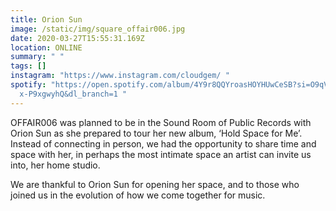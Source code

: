 ```yaml
---
title: Orion Sun
image: /static/img/square_offair006.jpg
date: 2020-03-27T15:55:31.169Z
location: ONLINE
summary: " "
tags: []
instagram: "https://www.instagram.com/cloudgem/ "
spotify: "https://open.spotify.com/album/4Y9r8QQYroasHOYHUwCeSB?si=O9qVuqD_T7WV\
  x-P9xgwyhQ&dl_branch=1 "
---
```

OFFAIR006 was planned to be in the Sound Room of Public Records with Orion Sun as she prepared to tour her new album, ‘Hold Space for Me’. Instead of connecting in person, we had the opportunity to share time and space with her, in perhaps the most intimate space an artist can invite us into, her home studio. 


We are thankful to Orion Sun for opening her space, and to those who joined us in the evolution of how we come together for music.